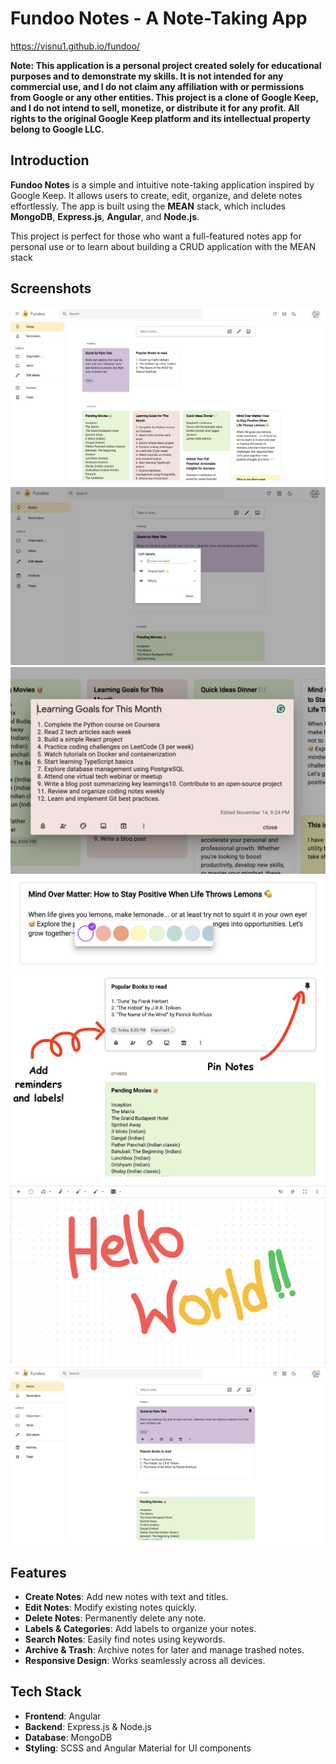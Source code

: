 # Fundoo Notes - A Note-Taking App

https://visnu1.github.io/fundoo/ 

**Note: This application is a personal project created solely for educational purposes and to demonstrate my skills. It is not intended for any commercial use, and I do not claim any affiliation with or permissions from Google or any other entities. This project is a clone of Google Keep, and I do not intend to sell, monetize, or distribute it for any profit. All rights to the original Google Keep platform and its intellectual property belong to Google LLC.** 

## Introduction
**Fundoo Notes** is a simple and intuitive note-taking application inspired by Google Keep. It allows users to create, edit, organize, and delete notes effortlessly. The app is built using the **MEAN** stack, which includes **MongoDB**, **Express.js**, **Angular**, and **Node.js**.

This project is perfect for those who want a full-featured notes app for personal use or to learn about building a CRUD application with the MEAN stack

## Screenshots

![Fundoo Notes Screenshot](./assets/screenshots/dashboard.png)
![Preview-1](./assets/screenshots/Screenshot-3.png)
![Preview-2](./assets/screenshots/Screenshot-1.png)
![Preview-3](./assets/screenshots/screenshot-4.png)
![Preview-4](./assets/screenshots/screenshot-5.png)
![Preview-5](./assets/screenshots/screenshot-6.png)
![Preview-6](./assets/screenshots/Screenshot-2.png)


## Features
- **Create Notes**: Add new notes with text and titles.
- **Edit Notes**: Modify existing notes quickly.
- **Delete Notes**: Permanently delete any note.
- **Labels & Categories**: Add labels to organize your notes.
- **Search Notes**: Easily find notes using keywords.
- **Archive & Trash**: Archive notes for later and manage trashed notes.
- **Responsive Design**: Works seamlessly across all devices.

## Tech Stack
- **Frontend**: Angular
- **Backend**: Express.js & Node.js
- **Database**: MongoDB
- **Styling**: SCSS and Angular Material for UI components
